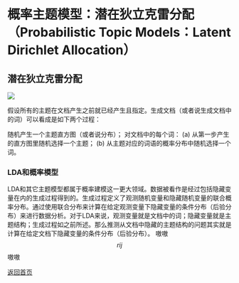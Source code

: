 <script src="https://cdn.mathjax.org/mathjax/latest/MathJax.js?config=TeX-AMS-MML_HTMLorMML" type="text/javascript"></script>

# 概率主题模型：潜在狄立克雷分配（Probabilistic Topic Models：Latent Dirichlet Allocation）

## 潜在狄立克雷分配

<img src="http://images.cnitblog.com/blog/401489/201301/30080332-dd3fabd59925417eaf349c6732931bf5.png"/>

假设所有的主题在文档产生之前就已经产生且指定。生成文档（或者说生成文档中的词）可以看成是如下两个过程：

随机产生一个主题直方图（或者说分布）；
对文档中的每个词：
(a) 从第一步产生的直方图里随机选择一个主题；
(b) 从主题对应的词语的概率分布中随机选择一个词。

### LDA和概率模型
LDA和其它主题模型都属于概率建模这一更大领域。数据被看作是经过包括隐藏变量在内的生成过程得到的。生成过程定义了观测随机变量和隐藏随机变量的联合概率分布。通过使用联合分布来计算在给定观测变量下隐藏变量的条件分布（后验分布）来进行数据分析。对于LDA来说，观测变量就是文档中的词；隐藏变量就是主题结构；生成过程如之前所述。那么推测从文档中隐藏的主题结构的问题其实就是计算在给定文档下隐藏变量的条件分布（后验分布）。
嗷嗷
$$ r{ij} $$
嗷嗷


[返回首页](https://666cocohappy.github.io/note/)
